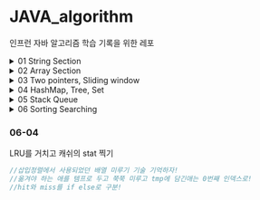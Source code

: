 # JAVA_algorithm

인프런 자바 알고리즘 학습 기록을 위한 레포

<details>
<summary>01 String Section</summary>
<div markdown="1">

### 01-01
문자열 안에서 특정 문자 찾는 문제 

```java
c = sc.next().charAt(0); //캐릭터는 이렇게 입력받기
String.toCharArray(); //문자열을 캐릭터의 배열로! 향상된 for문에 유용
Character.toLowerCase(c); //캐릭터를 소문자로 
```
### 01-02
문자열 내에서 대소문자 반전시키는 문제 
```java
//빈문자열에 바꾼걸 하나씩 붙여나간다는 아이디어 떠오르면 굿 
Character.isLowerCase(c);//와 같은 메소드로 대소문자 확인가능
//아스키 코드로도 가능 
//대문자는 아스키코드 65 < c < 90
//소문자는 아스키코드 97 < c < 122
```
### 01-03
입력된 문장 속 가장 길이가 긴 단어 찾는 문제
```java
//최댓값 알고리즘 >> 맥스를 갱신해나가는 방식으로 푼다.
        
//첫번째 방법
        
String[] str_arr = str.split(" "); 


//두번째 방법 indexOf는 못찾으면 -1 반환하기에
        
while(str.indexOf(" ") != -1) {
    //substring 을 통해 잘라나간다.
};
```
### 01-04 
문자열 배열 다 뒤집어서 보여주기
```java
//자바에서 스트링에 대한 연산을 한다면 객체가 수정되는 것이 아니라 새로운 객체가 계속해서 만들어짐
//이런 것 때문에 나온게 String Builder. 여러가지 연산을 제공하며 객체를 마구 만들어내지 않음

String tmp = new StringBuilder(x).reverse().toString();

//좀 더 직접적인 방법도 알아두자
while(lt<rt) {} //요거는 문자의 개수가 홀수건 짝수건 딱 맞게 바꿔줄 수 밖에 없다는점 
String.valueOf(s)//요거는 문자배열을 문자열로 바꿔줄 수 있는 메소드!
```
### 01-05
문자열 배열 다 뒤집어서 보여주기
```java
while(lt<rt) {} //적극활용 둘다 알파벳을 가리킬때 스왑한다. lt와 rt가 따로 움직이도록
Character.isAlphabetic(ch);//요거 통해서 알파벳인지 쉽게 알 수 있다.
//뭐뭐인지 확인하는 is 메소드는 거의 스태틱인듯 --> 생각해보니 그럴 수 밖에
//명확한 구조가 중요하다 설계 잘하고 들어가면 금방 푸는 문제


```
### 01-06
중복된 캐릭터 제거 문제
```java 
indexOf()//요게 없으면 -1을 반환한다는 것을 이용해서
//자기위치와 처음 발견된 indexof의 결과가 다르다? 제거
str.indexOf(str.charAt(i)) == i
```
### 01-07
회문 문자열인지 검사하는 알고리즘 
```java 
//내가 푼거는 reverse 시켜서 String.equals 사용
//강사의 풀이방식은 문자열의 length / 2 로 자르고 반대편과 비교해나가면서
//틀린게 있다면 NO하도록 --> 요게 오버헤드가 더 라이트한듯.. 반성
for (int i = 0; i <= ch_arr.length / 2; i++) {
    if (ch_arr[i] != ch_arr[ch_arr.length - i]) {
        return false;
    }
    continue;
}
```
### 01-08
회문 문자열인지 검사하는 알고리즘 but 특수문자 무시
```java 
//나는 특수문자를 제거한 캐릭터 배열을 새로 만들어 특수문자가 제거된 문자열을 만듬
//강좌에서는 replaceAll과 정규식을 이용했다.
str = str.toUppercase().replaceAll("[^A-Z]", "");// 대문자 A-Z가 아니면 빈문자화 시켜라
//replaceAll은 첫번째 인자를 두번째 인자로 바꾸는 메소드
```
### 01-09
문자열 사이에서 숫자만 추출해서 '자연수로' 만들기
```java 
//정규식 이용해서 숫자가 아닌 것들 제거
//나는 Integer.valueOf()메소드 사용했다. 정규식 꼭 익혀두자
//강좌에서는 문자 0의 아스키 코드값이 48인것을 이용해서 *10을 해나가는 방식 사용
answer = answer * 10 + (x-48);
Character.isDigit(x);// 요거 사용할 수도 있다.
Integer.parseInt(answer);// 파스인트 요거도 정수로 바꿔준다.
```
### 01-10
문자 거리
```java 
/* 내가 푼 방식
    c가 있는 위치 모든 인덱스 뽑아와서 리스트로 nest 변수를 사용했어야 되었음..
    각 문자의 위치와 c와의 거리비교 최솟값 가져와서 출력 요게 루프가 좀 지저분함 c의 모든 인덱스와 비교해야 해서
   
*/

/* 강사의 방식
    오른쪽으로 갔다가 왼쪽으로 한번 더가면서 '갱신' 방식 ㄷㄷ 개깔끔
    str.charAt() 요거 좀 쓰셈 간편함 
*/
    
```
### 01-11
문자열 압축 문제
```java 
/* 별다른 아이디어 없이 설계 잘 하면 되는 문제
    빈문자열에 붙여나가기
    마지막에 dummy space 남겨서 푸는게 강사의 방식 but 다른 방식으로도
    할 수 있으면 노상관 */
    
```
### 01-12
암호 변환 문제
```java 
/*  10진수는 char로 캐스트 하면 바뀐다.
    강사와 나의 커다란 아이디어 차이 없음
    다만 나는 need_decrypt 변수 설정 while문의 조건으로 사용
    강사는 replace로 2진수로 바꿨다. 
    */
    str.substring(0,7).replace('#','1').replace('*','0');
    Integer.parseInt(str,2); // 두번째 인자가 진법
    
```
</div>
</details>

<details>
<summary>02 Array Section</summary>
<div markdown="1">

### 02-01

```java
/*
배열에서 앞의 수보다 크면 출력하는 문제
그냥 탐색 돌면서 전 인덱스와 비교하면 된다 끝.
*/
```
### 02-02
```java
/*
    학생들의 키 리스트가 주어질 떄 보이는 학생의 수를 찾는 문제
    나는 탐색해나가면서 현재 인덱스 시점의 최댓값을 갱신 시켜나감
    또한 처음에 다안보인다고 설정해놓고 순회하면서 이전 인덱스가 이후 인덱스보다 값이 
    더 큰게 있으면 안보이니까 하나씩 더해 나갔음
    강사랑 똑같음.
*/
```
### 02-03
가위바위보 누가 이겼는지 
```java
/*
가위바위보 if else로 나눈다.
 */
```
### 02-04
사이즈 크기만큼의 피보나치 수열 만들기
```java
/*
가위바위보 if else로 나눈다.
 */
```
### 02-05
주어진 숫자 보다 작은 수 중 소수의 개수 구하기
```java
/*
자세히 보자 어려웠다 나는..
첫번째 시도 : 소수는 약수를 1과 자신만을 가지는 수
수가 주어지면 1부터 자기자신까지 루프를 돌며 약수의 개수를 카운팅하는
isPrime 메소드를 생성. 이 함수를 다시 루프에 사용하며 소수의 개수 세는 naive 방식 
-> 시간초과
두번째 시도 : 절반 떼어내기 방법
어차피 1부터 자기자신까지 나머지를 확인하며 약수를 세는 과정에서
절반보다 큰수는 다 자기자신의 약수가 될 수 없으니 루프의 크기를 절반으로 줄인다
-> 시간초과
세번째 시도 : 짝수까지 걸러내기 짝수는 2를 제외하고는 소수가 될 수 없다.
짝수는 조건문으로 거른다 
-> 시간초과 
결국 2부터 배수들을 지워나간다.
작은 소수의 배수들부터 지워나가면 찐 소수만 남는다. 왜? 자기보다 작은 소수의 배수를 지웠는데 
소수로 남아있다는 것은 자기보다 작은 수가 자신의 약수가 되지 않았다는 뜻       
 */
```
### 02-06
주어진 숫자 뒤집은 숫자가 prime인지 확인하기
```java
/*
뒤집는 방식은 StringBuilder.reverse 쓰든가 아니면 while(lt<rt) 쓰든가
둘 중 하나 골라서 사용하자 나는 두가지 다 실습 해봄
isPrime은 간단하게 구현해도 좋다
 */
public static boolean isPrime(int num) {
        if (num == 0 || num == 1) {
        return false;
        }
        if (num ==2 ) {
        return true;
        }
        for(int i =2;i<num; i++){
            if(num%i==0){
            return false;
            }
        }
        
        return true;
}
//손코딩으로 풀라고 하면 숫자를 어떻게 뒤집어야 할까?
public static int reverseInt(int num) {
    int tmp = num;
    int res = 0;
    while(tmp>0) {
        res = res*10 + tmp%10;
        tmp = tmp/10;
    }
    return res;
}
```
### 02-07
ox문제 가중치를 포함한 학생의 점수 계산하지
```java
/*
연속득점에 점수 가중치가 있는 문제 생각한대로 어렵지 않게 풀면된다

 */
```
### 02-08
학생 등수 계산하기 .. 난 왜 이게 어렵지
```java
/*
내가 푼방식 : 임시 배열에 점수리스트 정렬하고 원래 배열의 원소가
정렬된 배열에서 인덱스 번호가 몇번인지로 찾았음
버블소트 직접 구현했고 <-- 여기서 시간 오래걸림
오름차순 정렬을 다시 한번 뒤집었다.

강사의 방식 : 간단 이중포문 돌면 끝 자기보다 큰애들이 발견될때마다 등수 하나씩
높인다.

 */

```
### 02-09
격자판의 sum 중 가장 큰 sum 구하기
```java
/*
sum의 종류는 3가지 모두 구해서 최대를 찾는다 끝

 */
```


### 02-10
2차원 배열에서 봉우리 개수 구하기
```java
/*
2차원 배열 선언하고 조건문 잘세우면 끝
조건문 잘세우면 아닐 때 quit 하게 할 수도 있다.
*/
```

### 02-11
임시반장 정하기 은근 쉬운데?
```java
int[][] arr = new int[5][5]; //이런게 있다고 칠 때  
arr[0]; // 이거는 하나의 배열을 말한다.
//이거 이용 1번학생의 몇반이었는지 배열과 다른 학생들의 몇반이었는지의 배열을
//everSame메소드에 전달해서 카운트하는 방식으로 풀었다.
//1부터 사용할거면 그냥 넉넉히 만들자

```
### 02-12
멘토링 가능한 경우의 수
```java
//학생들의 모든 경우의 수를 돌며 멘토링이 가능한지 여부 메소드로 확인
int count = 0;
for (int i = 1; i<=num_of_student; i ++) { //i -> mento
    for (int j = 1; j<=num_of_student; j++) { //j -> menti
        if( i==j) continue;
        if(ableToTeach(i,j,test_res)) count++;
    }
}

```
</div>
</details>

<details>
<summary>03 Two pointers, Sliding window </summary>
<div markdown="1">

### 03-01
두개의 배열 합병 과정에서 투포인터 사용해서 정렬하기
```java
//두개의 배열에서 lt를 하나씩
//farr[f_lt] 와 sarr[s_lt] 비교 
//while문 사용하자 딱봐도 사용하라고 만든 문제
```

### 03-02
공통원소 구하기
```java
//한쪽 배열 고정하고 contains 함수 쓰니까 시간 초과 나오네.. 더 효율적인 방법 필요
//퀵소트 쓰고 투포인터쓰니까 정답이 나왔다.
//간단한 정렬은 컬렉션 프레임워크로 Array.sort(a); 이런시긍로 사용하면 된다.
//아래는 퀵소트
//강사는 포인터중 아무쪽이나 한쪽이 끝나면 공통원소가 없다고 했는데 그렇지 않을 텐데?

private static void quickSort(int[] arr,int start, int end) {
        int part=partition(arr,start,end);
        if(start<part-1) quickSort(arr,start,part-1);
        if(end>part) quickSort(arr,part,end);
        }

private static int partition(int[] arr,int start,int end) {
        int pivot=arr[(start+end)/2];
        while(start<=end) {
        while(arr[start]<pivot) start++;
        while(arr[end]>pivot) end--;
        if(start<=end) {
        swap(arr,start,end);
        start++;
        end--;
        }
        }
        return start;
        }

private static void swap(int[] arr,int start,int end) {
        int tmp=arr[start];
        arr[start]=arr[end];
        arr[end]=tmp;
        return;
        }
```
### 03-03
주어진 윈도우 범위내에서 최대 매출 찾기
```java
//이중 포문 사용해서 모두 비교했더니 타임 리밋 ??
// 근데 어차피 다 비교해야 하는거 이중포문 안돌고 풀 수가 있나..??
// 반복문 중첩 없앨 수 있다 -1번째를 빼고 window + 1번째를 더함으로써 .. 코드 참조
```
### 03-04
연속 부분 수열
```java
//부분 수열의 시작이 어디냐로 케이스 분류 이중 포문 돌렸다.
//즉 내가 푼 방식이 O(n^2)으로 푼것인 듯 
//주어진 N제한에서 이정도만 해도 굉장히 부담
//이중포문에서 발생하는 시간복잡도를 O(n)으로 줄이기 위해 존재하는 것이
//투포인터와 슬라이딩 윈도우라는 것을 기억하자
//근데 강사도 이중 포문 쓰는데????
//여튼 투포인터는 rt가 앞으로가고 lt가 쫓아가는 느낌
```
### 03-05
연속 부분 수열
```java
//이것도 시작이 어디냐로 케이스 분류 했다. 연속된 두 수 이상의 합이기 때문에 
//입력된 숫자 크기만큼 루프를 돌 필요 없이 절반까지만 돈다.
//결국 lt rt가 시작지점에따른 부분수열 합이다.

```
### 03-06
연속 부분 수열 어려웠던 문제...
```java

//그리디 알고리즘 이용했음 -> 근데 오답이긴 함
//0의 위치중에서 왼쪽과 오른쪽 도합 연속된 1이 가장 많은쪽이 바꾸기 좋은 후보 1순위로 선정
//후보 1순위의 0을 1로 바꾼다.
//이과정을 찬스만큼 반복 결국 배열이 완성되고 1의 길이가 얼마나 긴지 받아와서 출력한다. 근데 ..... 오답 .... 모든 경우의 수를 다비교하기에는 찬스가 커지면 루프가 얼마나 도는 거야... 

```
투포인터 개약하니까 다시한번 보자
</div>
</details>


<details>
<summary>04 HashMap, Tree, Set </summary>
<div markdown="1">

### 04-01
해쉬맵을 이용한 학급회장 구하기
```java
map.get(key); // key값에 해당하는 value를 가져온다
map.getOrDefault(key,0) // key값이 맵에 없다면 0을리턴해라
for (char x : map.keySet()) {
    System.out.println(x + map.get(x))
    //이런식으로 모든 키를 찾아볼 수 있따.
}
map.containsKey(key) // 불타입 리턴 있는지 없는지
map.size // 들어있는 개수
map.remove(key) // key를 삭제함과 동시에 그 키가 가지고 있는 value를 팝한다

```
### 04-02
두 문자열이 아나그램인지 판별하기
```java
//나는 해쉬맵 두개 만들어서 둘이 비교했다.
//강사는 해쉬맵 하나만 만들고 두번째 문자열을 처리하는 과정에서는
//해쉬맵의 값을 감소시켜나감 완벽이 0들이 나오면 아나그램

```
### 04-03
매출액의 종류
```java
//이중포문 시도 -> 시간초과
//윈도우 고정이고 첫번째 것 빼고 두번째 것 더하기만 하면 되니까
//1차 반복으로 줄일 수 있다. 

```

### 04-04
부분수열에 대한 모든 아나그램
```java
//더 작은 문자열인 두번째 문자열의 맵을 목적맵으로, 첫번째 배열에서 루프를 돌며 윈도우를 잘라온 것을 그냥 맵으로 설정
//루프마다 isSameMap() 메소드 활용 같은지 확인한다.
    public static boolean isSameMap(Map<Character,Integer> map, Map<Character,Integer> obj_map) {
        for (char key : obj_map.keySet()) {
        if (!map.containsKey(key)) return false;
        if (map.get(key) != obj_map.get(key)) return false;
        }
        return true;
    }
//슬라이딩 윈도우 고정이면 2중포문 아닌 하나의 반복문으로 가능하다는 것 이거 익숙해지자.
//맵 하나만 쓰고 하는 것도 해봤는데 걍 두개로 하는게 가독성도 좋지 않은가 싶다.

        return map.equals(obj_map);
//맵이 같은지 따질 때 요로코롬 따져도 됨


```

### 04-05
K번째 큰 수 
```java

//제일 큰 수 하나씩 고르는 그리디가 안먹힌다.. 그리디는 언제 써야한다는 기준이 있을려나..?
//맘편하게 모든 것 중에서 따자 3중 포문으로 해결했다. -> 정답
//Set중 TreeSet을 사용하면 중복도 제거하고 정렬도 된다. RedBlackTree
//TreeMap도 마찬가지로 정렬시켜줌 트리맵으로 Tree 붙으면 정렬 시켜주는듯
TreeSet<Integer> Tset = new TreeSet<>(Collections.reverseOrder)); // 내림차순 디폴트는 오름차순 
Tset.first();// 첫번째에 있는 값 오름차순으로 되어 있냐 반대냐에 따라 다른 값 나옴
Tset.last();// 마지막에 있는 값 마찬가지        
//3중 포문 꿀팁
for (int i = 0; i<n; i++) {
    for (int j = 0; j<n; j++) {
        for (int l =0; l<n; l++) {
        }
    }
}
//이렇게 반복 조건을 모두 n보다 작도록 설정해도 상관없다 
//어차피 걸리게 되어있음

```
</div>
</details>

<details>
<summary>05 Stack Queue </summary>
<div markdown="1">

### 05-01
올바른 괄호

닫는 괄호의 짝은 스택의 제일 상단이다. 
```java
/*
 '(' 가 들어오면 스택에 넣는다.
 ')' 가 들어오면 스택에서 팝한다 팝했을 때 있으면 괄호하나 닫힌것
        없으면 괄호 오류 
 루프 끝내고 왔을 때 스택의 사이즈가 0이면 올바른 괄호 구성
 스택에 남아있는게 있다면 닫히지 못한 괄호가 있음을 의미 
 */

//여러 메소드
stack.push();
stack.pop();
stack.isEmpty(); //boolean 반환

```

### 05-02
괄호 속 문자 제거

```java
/*
 '(' 가 들어오면 스택에 넣는다.
 ')' 가 들어오면 스택에서 팝한다 괄호하나 닫힌 것 
 다른 문자가 들어왔을 때 스택에 남아있는게 있다면 아직 괄호 속임을 의미 continue;
 스택에 남은 것이 없다면 괄호 밖임을 의미 
 */

//즉 나는 괄호 속인지 밖인지만 판별함
//강사는 모든 char를 스택에 때려 넣고 닫는 괄호를 만나면 여는 괄호를 만날 때 까지 팝

//스택에 남아있는 거 출력 해보고 싶으면? pop 할 수도 있지만
//애초에 스택도 배열이라 반복문으로 인덱스 접근이 가능하다

for (int i = 0; i<stack.size(); i++) {
    System.out.print(stack.get(i) + " ");
}
```

### 05-03
인형 뽑고 바구니에 담기

```java
//초기 설계가 중요하다고 느낀 또하나의 문제 
//다시 풀어 볼 때에는 슈도 코드 써보고 풀어보자
//여러가지 조건 명심하고 들어가야함
//메소드 잘 나누자 나눠놓으면 편함
//컴과아닌 사람이 1부터 막 써놓는데 더미 스페이스 만들던지 하자 

/*
 나는 2차원 배열에서 어디서 뽑을지 선택되면 종으로 0이 아닌 숫자를 만날 때 까지 내려가도록 했음
 0이 아닌 숫자 만나면 res 스택에다가 집어넣는데 이전 것과 비교 같은게 있으면 사라진게 두개 카운트 하도록 했음 이렇게 바로바로 일어나줘야 함
 처음에는 몽땅쓰고 지워나가다가 없어져서 없어지는 것을 체크 못했음 문제 이해나 파악의 중요성을 강조하는 문제 다시 풀어보자 나중에
 어렵지는 않음 다만 설계 명확히 해서 한번에 처리할 수 있는 애들 조건문마다 반복하지 말자
 */

stack.peek(); //스택의 상단 값을 꺼내보기만 한다.
board.length(); //이거는 2차원 배열의 행크기
board[0].length();//이거는 열크기
```

### 05-04
후위 연산 계산기 만들기

```java
// 캐릭터를 숫자로 바꾸는 부분과 후위 연산의 로직만 이해해놓자 
// 어렵지 않은 문제

//캐릭터를 문자로 바꿀때 계속 아스키 값이 넘어가는데 강사는 아스키넘버를 빼는 것을 선택

```

### 05-05
쇠막대 절단기

```java
// 스택 이용해서 처리할 것임 스택에 막대들을 넣어놓는다
// ()가 같이 나올 때 스택에 들어있는 막대가 몇개인지 세자 3개라면 자르면 6개가 된다.
// but!!!
// 막대 하나가 끝났다 그다음에 자른다면? 조각은 곱하기 2개가 되는 것이 아니라 하나만 추가됨
// 그말인 즉슨 처음자르는 것인지 두번째 이상으로 자르는 것인지 판별 필요 변수하나 추가해서 해결

// 강사걸 보니까 사실 처음 자르는 건지 나중에 자르는건지 체크할 필요가 없음
// 하나씩 더하다가 막대가 끝나면 하나를 더 더해주면됨 .. 요런건 뭐 .. 
// 어차피 닫는 괄호나왔을 때 스택에 있는 여는괄호와 짝궁으로 사라져야됨 .. 생각해내면 좋은데 나처럼 다집어넣는 것보다 내가 했던 것 처럼 하는 게 좋았음

```

### 05-06
누가 공주를 구할까

```java
// 배열 만들어서 해결.. 끝 특별하지 않은 쉬운 문제

// but 강사왈 큐를 사용하는 문제!?
// 큐의 사이즈가 1이 될 때 까지 머리에서 빼고 꽁지에서 넣는다.
Queue<Integer> Q = new LinkedList<>(); // 큐선언은 이렇게
Q.offer(x); // x를 큐에 넣는다. enqueue
Q.poll(); // 나와야 될 것을 꺼낸다. dequeue
Q.peek(); // 꺼내지 않고 젤 앞에 있는 거 확인 한다. 나와야 될 지점에서
Q.size();
Q.contains(x); // 불타입 리턴 

```

### 05-07
순서가 유지되는가? 교육과정 설계

```java
// 큐를 써야 되는지 잘 모르겠음 ..
// 짜여진 스케줄 반복문으로 읽으면서 must에 있는 것이라면
// 가져와야되는 순서의 must를 가져왔는지 체크 
// 모두 돈 다음에는 must를 몽땅썻는지 확인 
// try catch 까지 사용하면서 조금 조잡하게 푼듯한 느낌..?
  
// 강사도 따지는 방식은 나랑 같은데 MustQueue를 만든거야 그냥 ..

```

### 05-08
응급실 m번째 환자는 몇번째로 진료를 받을까

```java
// 큐에다가 넣고 한명씩 꺼내는데 큐의 맥스값 구해서 더 위독한 환자가 있다면 걍 뒤로 밀어 넣는다.
// m번째의 환자 값 추적할 수 있도록 m_tracer넣음 
// m번쨰 환자의 위치를 m_tracer로 기억해 놨다가 m번째 환자가 진료받을 때의 카운트가 정답

//강사는 Queue에 넣을 것을 객체로써 만듬
public Person() {
    // .....
}
//이렇게 하면 아이디 관리도 편하고 현재 치료받는 사람이 2번 아이디인지 확인하기 훨씬 쉽네
//tracer 고집하지 말자 요거 머리아픔 더 쉽게 객체로 관리하자
```

</div>
</details>


<details>
<summary>06 Sorting Searching </summary>
<div markdown="1">

### 06-01 
선택정렬 
```java
// 1. 최솟값을 찾는다. 
// 2. 최솟값과 0번째 인덱스 교환
// 3. 0번째를 제외한 나머지에서 최솟값을 찾는다.
// 4. 최솟값을 1번째 인덱스와 교환 

```


### 06-02
버블 정렬
```java
//i for 문의 의미와 j for문의 의미 잘 기억해두자 헷갈린다.
// i for 문에서 i번째 루프를 돌고 있다는 것은? -> 오른쪽에서 i번쨰 까지 정렬이 완료
// j for 문은 오른쪽에서 i번째 까지 정렬이 완료 되었으니 그전까지만 버블 비교

for (int i = 0; i<arr.length; i++) {
        for (int j = 0; j<arr.length-i-1; j++) {
            if (arr[j] > arr[j+1]) {
            swap(arr,j,j+1);
            }
        }
}
```

### 06-03
삽입 정렬
```java
//2번째 원소부터 시작하여 현재보고 있는 인덱스보다 왼쪽을 정렬시켜나간다는 개념
//현재 보고 있는 인덱스보다 왼쪽을 살펴보며 자기가 들어갈 위치에 삽입 나머지는 한칸씩 밀어낸다.
//개인적으로 어려웠던 알고리즘 gg 침.. 다시 철저히 공부하자
//j를 밖에다 써야하는 이유는 곰곰히 생각해봤는데 저 조건에 걸리지 않고 j루프가 다끝날때까지 조건에 해당되지 않는 경우가 있기 때문일 것 같음

public static void insertionSort(int[] arr) {
    for (int i = 1; i<arr.length; i++) {
        int tmp = arr[i],j;
        for (j = i-1; j>=0; j--) {
            if (arr[j] < tmp) {
                break;
            }
            else {
                arr[j+1] = arr[j];
            }
        }
        arr[j+1] = tmp;
    }
}
```

</div>
</details>


### 06-04
LRU를 거치고 캐쉬의 stat 찍기
```java
//삽입정렬에서 사용되었던 배열 미루기 기술 기억하자! 
//옮겨야 하는 애를 템프로 두고 쭉쭉 미루고 tmp에 담긴애는 0번째 인덱스로! 
//hit와 miss를 if else로 구분!
```

</div>
</details>
